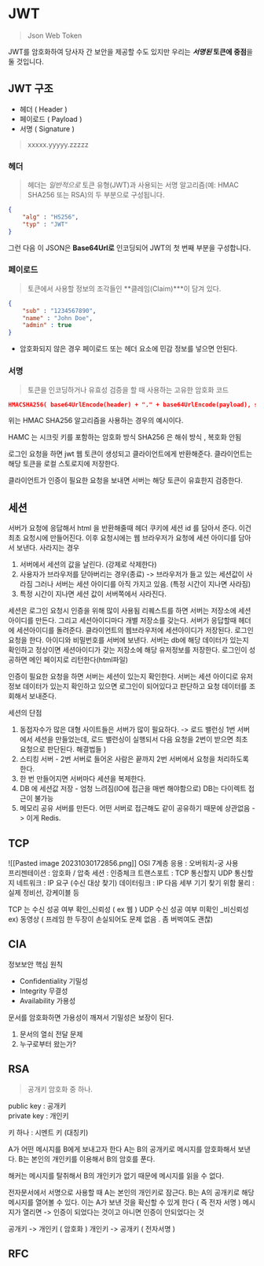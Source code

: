 # JWT 
> Json Web Token 

JWT를 암호화하여 당사자 간 보안을 제공할 수도 있지만 우리는 **_서명된_ 토큰에 중점**을 둘 것입니다.

## JWT 구조
- 헤더 ( Header )
- 페이로드 ( Payload )
- 서명 ( Signature )

> xxxxx.yyyyy.zzzzz


### 헤더 
> 헤더는 _일반적으로_ 토큰 유형(JWT)과 사용되는 서명 알고리즘(예: HMAC SHA256 또는 RSA)의 두 부분으로 구성됩니다.

```json
{
	"alg" : "HS256", 
	"typ" : "JWT" 
}
```

그런 다음 이 JSON은 **Base64Url로** 인코딩되어 JWT의 첫 번째 부분을 구성합니다.

### 페이로드 
> 토큰에서 사용할 정보의 조각들인 **클레임(Claim)***이 담겨 있다.

```JSON
{
	"sub" : "1234567890", 
	"name" : "John Doe", 
	"admin" : true          
}
```

- 암호화되지 않은 경우 페이로드 또는 헤더 요소에 민감 정보를 넣으면 안된다. 

### 서명 
> 토큰을 인코딩하거나 유효성 검증을 할 때 사용하는 고유한 암호화 코드

```JSON
HMACSHA256( base64UrlEncode(header) + "." + base64UrlEncode(payload), secret)
```

위는 HMAC SHA256 알고리즘을 사용하는 경우의 예시이다. 

HAMC 는 시크릿 키를 포함하는 암호화 방식
SHA256 은 해쉬 방식 , 복호화 안됨 

로그인 요청을 하면 jwt 웹 토큰이 생성되고 클라이언트에게 반환해준다. 
클라이언트는 해당 토큰을 로컬 스토로지에 저장한다.

클라이언트가 인증이 필요한 요청을 보내면 서버는 해당 토큰이 유효한지 검증한다. 





## 세션
서버가 요청에 응답해서 html 을 반환해줄때 헤더 쿠키에 세션 id 를 담아서 준다. 
이건 최초 요청시에 만들어진다.
이후 요청시에는 웹 브라우저가 요청에 세션 아이디를 담아서 보낸다. 
사라지는 경우 
1. 서버에서 세션의 값을 날린다. (강제로 삭제한다)
2. 사용자가 브라우저를 닫아버리는 경우(종료) -> 브라우저가 들고 있는 세션값이 사라짐 그러나 서버는 세션 아이디를 아직 가지고 있음. (특정 시간이 지나면 사라짐)
3. 특정 시간이 지나면 세션 값이 서버쪽에서 사라진다. 

세션은 로그인 요청시 인증을 위해 많이 사용됨 
리퀘스트를 하면 서버는 저장소에 세션 아이디를 만든다. 
그리고 세션아이디마다 개별 저장소를 갖는다. 
서버가 응답할때 헤더에 세션아이디를 돌려준다. 
클라이언트의 웹브라우저에 세션아이디가 저장된다. 
로그인 요청을 한다. 아이디와 비밀번호를 서버에 보낸다.
서버는 db에 해당 데이터가 있는지 확인하고 정상이면 세션아이디가 갖는 저장소에 해당 유저정보를 저장한다. 
로그인이 성공하면 메인 페이지로 리턴한다(html파일)

인증이 필요한 요청을 하면 서버는 세션이 있는지 확인한다. 
서버는 세션 아이디로 유저 정보 데이터가 있는지 확인하고 있으면 로그인이 되어있다고 판단하고 요청 데이터를 조회해서 보내준다. 

세션의 단점
1.  동접자수가 많은 대형 사이트들은 서버가 많이 필요하다. ->  로드 밸런싱 
   1번 서버에서 세션을 만들었는데, 로드 밸런싱이 실행되서 다음 요청을 2번이 받으면 최초 요청으로 판단된다. 
   해결법들 )
   1. 스티킹 서버 - 2번 서버로 들어온 사람은 끝까지 2번 서버에서 요청을 처리하도록 한다. 
   2. 한 번 만들어지면 서버마다 세션을 복제한다.
   3. DB 에 세션값 저장 - 엄청 느려짐(IO에 접근을 매번 해야함으로)  DB는 다이렉트 접근이 불가능 
   4. 메모리 공유 서버를 만든다. 어떤 서버로 접근해도 같이 공유하기 때문에 상관없음 -> 이게 Redis. 





## TCP
![[Pasted image 20231030172856.png]]
OSI 7계층 
응용 : 오버워치-궁 사용  
프리젠테이션 : 암호화 / 압축 
세션 : 인증체크 
트랜스포트 : TCP 통신할지 UDP 통신할지 
네트워크 : IP 요구 (수신 대상 찾기)
데이터링크 : IP 다음 세부 기기 찾기 위함 
물리 : 실제 정비선, 강케이블 등 

TCP 는 수신 성공 여부 확인_신뢰성 ( ex 웹 )
UDP 수신 성공 여부 미확인 _비신뢰성 ex) 동영상 ( 프레임 한 두장이 손실되어도 문제 없음 . 좀 버벅여도 괜찮)




## CIA

정보보안 핵심 원칙 
- Confidentiality 기밀성 
- Integrity 무결성
- Availability 가용성

문서를 암호화하면 가용성이 깨져서 기밀성은 보장이 된다. 

1. 문서의 열쇠 전달 문제 
2. 누구로부터 왔는가? 

## RSA
> 공개키 암호화 중 하나. 

public key : 공개키  
private key : 개인키

키 하나 : 시멘트 키 (대칭키)

A가 어떤 메시지를 B에게 보내고자 한다
A는 B의 공개키로 메시지를 암호화해서 보낸다.
B는 본인의 개인키를 이용해서  B의 암호를 푼다. 

해커는 메시지를 탈취해서 B의 개인키가 없기 때문에 메시지를 읽을 수 없다. 

전자문서에서 서명으로 사용할 때 
A는 본인의 개인키로 잠근다. 
B는 A의 공개키로 해당 메시지를 열어볼 수 있다. 
이는 A가 보낸 것을 확신할 수 있게 한다 ( 즉 전자 서명 )
메시지가 열리면 -> 인증이 되었다는 것이고 아니면 인증이 안되었다는 것 


공개키 -> 개인키 ( 암호화 )
개인키 -> 공개키 ( 전자서명 )
## RFC

